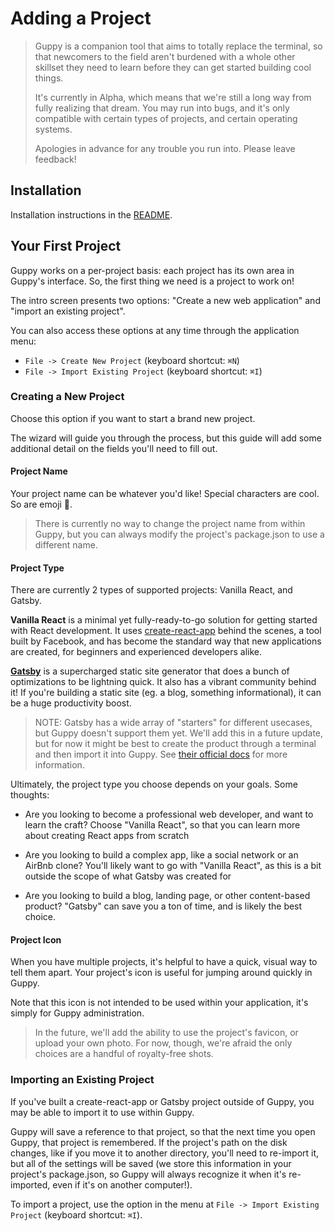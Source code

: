 # Adding a Project

> Guppy is a companion tool that aims to totally replace the terminal, so that newcomers to the field aren't burdened with a whole other skillset they need to learn before they can get started building cool things.
>
> It's currently in Alpha, which means that we're still a long way from fully realizing that dream. You may run into bugs, and it's only compatible with certain types of projects, and certain operating systems.
>
> Apologies in advance for any trouble you run into. Please leave feedback!

## Installation

Installation instructions in the [README](https://github.com/skpm/skpm-gui/blob/skpm/README.md#installation).

## Your First Project

Guppy works on a per-project basis: each project has its own area in Guppy's interface. So, the first thing we need is a project to work on!

The intro screen presents two options: "Create a new web application" and "import an existing project".

You can also access these options at any time through the application menu:

- `File -> Create New Project` (keyboard shortcut: `⌘N`)
- `File -> Import Existing Project` (keyboard shortcut: `⌘I`)

### Creating a New Project

Choose this option if you want to start a brand new project.

The wizard will guide you through the process, but this guide will add some additional detail on the fields you'll need to fill out.

#### Project Name

Your project name can be whatever you'd like! Special characters are cool. So are emoji 🎉.

> There is currently no way to change the project name from within Guppy, but you can always modify the project's package.json to use a different name.

#### Project Type

There are currently 2 types of supported projects: Vanilla React, and Gatsby.

**Vanilla React** is a minimal yet fully-ready-to-go solution for getting started with React development. It uses [create-react-app](https://github.com/facebook/create-react-app) behind the scenes, a tool built by Facebook, and has become the standard way that new applications are created, for beginners and experienced developers alike.

[**Gatsby**](https://www.gatsbyjs.org/) is a supercharged static site generator that does a bunch of optimizations to be lightning quick. It also has a vibrant community behind it! If you're building a static site (eg. a blog, something informational), it can be a huge productivity boost.

> NOTE: Gatsby has a wide array of "starters" for different usecases, but Guppy doesn't support them yet. We'll add this in a future update, but for now it might be best to create the product through a terminal and then import it into Guppy. See [their official docs](https://www.gatsbyjs.org/tutorial/part-one/#check-your-development-environment) for more information.

Ultimately, the project type you choose depends on your goals. Some thoughts:

- Are you looking to become a professional web developer, and want to learn the craft? Choose "Vanilla React", so that you can learn more about creating React apps from scratch

- Are you looking to build a complex app, like a social network or an AirBnb clone? You'll likely want to go with "Vanilla React", as this is a bit outside the scope of what Gatsby was created for

- Are you looking to build a blog, landing page, or other content-based product? "Gatsby" can save you a ton of time, and is likely the best choice.

#### Project Icon

When you have multiple projects, it's helpful to have a quick, visual way to tell them apart. Your project's icon is useful for jumping around quickly in Guppy.

Note that this icon is not intended to be used within your application, it's simply for Guppy administration.

> In the future, we'll add the ability to use the project's favicon, or upload your own photo. For now, though, we're afraid the only choices are a handful of royalty-free shots.

### Importing an Existing Project

If you've built a create-react-app or Gatsby project outside of Guppy, you may be able to import it to use within Guppy.

Guppy will save a reference to that project, so that the next time you open Guppy, that project is remembered. If the project's path on the disk changes, like if you move it to another directory, you'll need to re-import it, but all of the settings will be saved (we store this information in your project's package.json, so Guppy will always recognize it when it's re-imported, even if it's on another computer!).

To import a project, use the option in the menu at `File -> Import Existing Project` (keyboard shortcut: `⌘I`).
